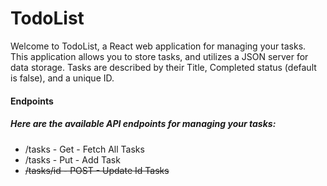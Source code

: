 # TodoList
<html>
<p>Welcome to TodoList, a React web application for managing your tasks. This application allows you to store tasks, and utilizes a JSON server for data storage. Tasks are described by their Title, Completed status (default is false), and a unique ID.</p>
<h4>Endpoints</h4>
      <h5>Here are the available API endpoints for managing your tasks:</h5>
      <ul>
        <li>/tasks - Get -  Fetch All Tasks</li>
        <li>/tasks - Put -  Add Task</li>
        <li><strike>/tasks/id - POST -  Update Id Tasks</strike></li>
      </ul>
</html>
